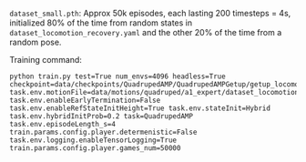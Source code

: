 
`dataset_small.pth`: Approx 50k episodes, each lasting 200 timesteps = 4s, initialized 80% of the time from random states in `dataset_locomotion_recovery.yaml` and the other 20% of the time from a random pose. 

Training command:
```
python train.py test=True num_envs=4096 headless=True checkpoint=data/checkpoints/QuadrupedAMP/QuadrupedAMPGetup/getup_locomotion_randomized.pth task.env.motionFile=data/motions/quadruped/a1_expert/dataset_locomotion_recovery.yaml task.env.enableEarlyTermination=False task.env.enableRefStateInitHeight=True task.env.stateInit=Hybrid task.env.hybridInitProb=0.2 task=QuadrupedAMP task.env.episodeLength_s=4 train.params.config.player.determenistic=False task.env.logging.enableTensorLogging=True train.params.config.player.games_num=50000
```
